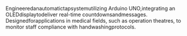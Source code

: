 Engineeredanautomatictapsystemutilizing Arduino UNO,integrating an OLEDdisplaytodeliver real-time countdownsandmessages. Designedforapplications in medical fields, such as operation theatres, to monitor staff compliance with handwashingprotocols.
